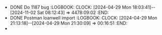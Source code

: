 - DONE Do 1187 bug
  :LOGBOOK:
  CLOCK: [2024-04-29 Mon 18:03:41]--[2024-11-02 Sat 08:12:43] =>  4478:09:02
  :END:
- DONE Postman loanwell import
  :LOGBOOK:
  CLOCK: [2024-04-29 Mon 21:13:18]--[2024-04-29 Mon 21:30:09] =>  00:16:51
  :END:
-